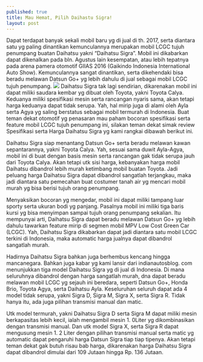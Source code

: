 ```yaml
---
published: true
title: Mau Hemat, Pilih Daihastu Sigra!
layout: post
---
```

Dapat terdapat banyak sekali mobil baru yg di jual di th. 2017, serta diantara satu yg paling dinantikan kemunculannya merupakan mobil LCGC tujuh penumpang buatan Daihatsu yakni “Daihatsu Sigra”. Mobil ini dikabarkan dapat dikenalkan pada bln. Agustus lain kesempatan, atau lebih tepatnya pada arena pamera otomotif GIIAS 2016 (Gaikindo Indonesia International Auto Show). Kemunculannya sangat dinantikan, serta dikehendaki bisa beradu melawan Datsun Go+ yg lebih dahulu di jual sebagai mobil LCGC tujuh penumpang. 
<a href="http://articlemetrics.github.io/daihatsu-sigra"><img src="http://daihatsu.co.id/images/tipex.png"></a>
Daihatsu Sigra tak lagi sendirian, dikarenakan mobil ini dapat miliki saudara kembar yg dibuat oleh Toyota, yakni Toyota Calya. Keduanya miliki spesifikasi mesin serta rancangan nyaris sama, akan tetapi harga keduanya dapat tidak serupa. Yah, hal mirip juga di alami oleh Ayla serta Agya yg saling berstatus sebagai mobil termurah di Indonesia. Buat teman dekat otomotif yg penasaran mau paham bocoran spesifikasi serta feature mobil LCGC tujuh penumpang ini, silakan teman dekat simak review Spesifikasi serta Harga Daihatsu Sigra yg kami rangkai dibawah berikut ini. 

Daihatsu Sigra siap menantang Datsun Go+ serta beradu melawan kawan sepantarannya, yakni Toyota Calya. Yah, sesuai sama duwit Ayla-Agya, mobil ini di buat dengan basis mesin serta rancangan gak tidak serupa jauh dari Toyota Calya. Akan tetapi utk sisi harga, kebanyakan harga mobil Daihatsu dibandrol lebih murah ketimbang mobil buatan Toyota. Jadi peluang harga Daihatsu Sigra dapat dibandrol sangatlah terjangkau, maka jadi diantara satu pemecahan buat costumer tanah air yg mencari mobil murah yg bisa berisi tujuh orang penumpang. 

Menyaksikan bocoran yg mengedar, mobil ini dapat miliki tampang luar sporty serta ukuran bodi yg panjang. Pasalnya mobil ini miliki tiga baris kursi yg bisa menyimpan sampai tujuh orang penumpang sekalian. Itu mempunyai arti, Daihatsu Sigra dapat beradu melawan Datsun Go+ yg lebih dahulu tawarkan feature mirip di segmen mobil MPV Low Cost Green Car (LCGC). Yah, Daihatsu Sigra dikabarkan dapat jadi diantara satu mobil LCGC terkini di Indonesia, maka automatic harga jualnya dapat dibandrol sangatlah murah. 

Hadirnya Daihatsu Sigra bahkan juga berhembus kencang hingga mancanegara. Bahkan juga kabar yg kami lansir dari indianautosblog. com menunjukkan tiga model Daihatsu Sigra yg di jual di Indonesia. Di mana seluruhnya dibandrol dengan harga sangatlah murah, dna dapat beradu melawan mobil LCGC yg sejauh ini beredara, seperti Datsun Go+, Honda Brio, Toyota Agya, serta Daihatsu Ayla. Keseluruhan seluruh dapat ada 4 model tidak serupa, yakni Sigra D, Sigra M, Sigra X, serta Sigra R. Tidak hanya itu, ada juga pilihan transmisi manual dan matic. 

Utk model termurah, yakni Daihatsu Sigra D serta Sigra M dapat miliki mesin berkapasitas lebih kecil, ialah mengambil mesin 1. 0Liter yg dikombinasikan dengan transmisi manual. Dan utk model Sigra X, serta Sigra R dapat mengusung mesin 1. 2 Liter dengan pilihan transmisi manual serta matic yg automatic dapat pengaruhi harga Datsun Sigra tiap tiap tipenya. Akan tetapi teman dekat gak butuh risau bab harga, dikarenakan harga Daihatsu Sigra dapat dibandrol dimulai dari 109 Jutaan hingga Rp. 136 Jutaan.